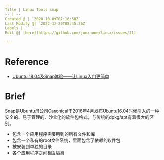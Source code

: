 ```yaml
---
Title | Linux Tools snap
-- | --
Created @ | `2020-10-09T07:16:58Z`
Last Modify @| `2022-12-20T08:45:36Z`
Labels | ``
Edit @| [here](https://github.com/junxnone/linux/issues/21)

---
```

# Reference
- [Ubuntu 18.04及Snap体验——让Linux入门更简单](https://www.linuxidc.com/Linux/2018-06/152993.htm)

# Brief
Snap是Ubuntu母公司Canonical于2016年4月发布Ubuntu16.04时候引入的一种安全的、易于管理的、沙盒化的软件包格式，与传统的dpkg/apt有着很大的区别。
- 包含一个应用程序需要用到的所有文件和库
- 包含一个私有的root文件系统，里面包含了依赖的软件包
- 被安装到单独的目录
- 各个应用程序之间相互隔离
